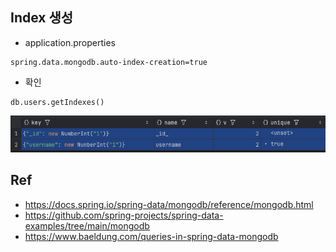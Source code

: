 


## Index 생성
- application.properties
```properties
spring.data.mongodb.auto-index-creation=true
```
- 확인
```properties
db.users.getIndexes()
```
![img.png](img.png)

## Ref
- https://docs.spring.io/spring-data/mongodb/reference/mongodb.html
- https://github.com/spring-projects/spring-data-examples/tree/main/mongodb
- https://www.baeldung.com/queries-in-spring-data-mongodb




